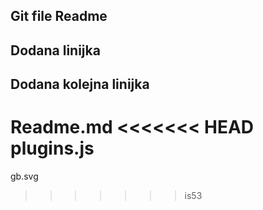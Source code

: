 ## Git file Readme

## Dodana linijka
## Dodana kolejna linijka
Readme.md
<<<<<<< HEAD
plugins.js
=======
gb.svg
>>>>>>> is53

